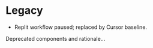 # Legacy
- Replit workflow paused; replaced by Cursor baseline.

Deprecated components and rationale…